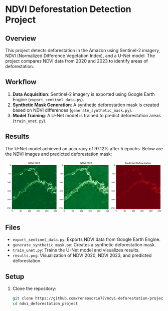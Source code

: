 # NDVI Deforestation Detection Project

## Overview
This project detects deforestation in the Amazon using Sentinel-2 imagery, NDVI (Normalized Difference Vegetation Index), and a U-Net model. The project compares NDVI data from 2020 and 2023 to identify areas of deforestation.

## Workflow
1. **Data Acquisition**: Sentinel-2 imagery is exported using Google Earth Engine (`export_sentinel_data.py`).
2. **Synthetic Mask Generation**: A synthetic deforestation mask is created based on NDVI differences (`generate_synthetic_mask.py`).
3. **Model Training**: A U-Net model is trained to predict deforestation areas (`train_unet.py`).

## Results
The U-Net model achieved an accuracy of 97.12% after 5 epochs. Below are the NDVI images and predicted deforestation mask:

![Results](results.png)

## Files
- `export_sentinel_data.py`: Exports NDVI data from Google Earth Engine.
- `generate_synthetic_mask.py`: Creates a synthetic deforestation mask.
- `train_unet.py`: Trains the U-Net model and visualizes results.
- `results.png`: Visualization of NDVI 2020, NDVI 2023, and predicted deforestation.

## Setup
1. Clone the repository:
   ```bash
   git clone https://github.com/reneosorio77/ndvi-deforestation-project.git
   cd ndvi_deforestation_project